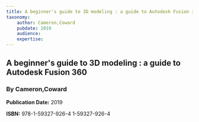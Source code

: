 ```yaml
---
title: A beginner's guide to 3D modeling : a guide to Autodesk Fusion 360
taxonomy:
	author: Cameron,Coward
	pubdate: 2019
	audience: 
	expertise: 
---
```

## A beginner's guide to 3D modeling : a guide to Autodesk Fusion 360
### By Cameron,Coward

**Publication Date:** 2019

**ISBN:** 978-1-59327-926-4 1-59327-926-4